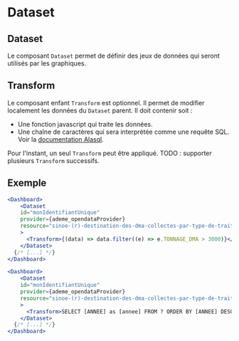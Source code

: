 # Dataset

## Dataset
Le composant `Dataset` permet de définir des jeux de données qui seront utilisés par
les graphiques.


## Transform

Le composant enfant `Transform` est optionnel. Il permet de modifier localement les données du `Dataset` parent. 
Il doit contenir soit :
- Une fonction javascript qui traite les données.
- Une chaîne de caractères qui sera interprétée comme une requête SQL. Voir la [documentation Alasql](https://github.com/AlaSQL/alasql/wiki/Select).

Pour l'instant, un seul `Transform` peut être appliqué. TODO : supporter plusieurs `Transform` successifs.


## Exemple

```jsx
<Dashboard>
    <Dataset
    id="monIdentifiantUnique"
    provider={ademe_opendataProvider}
    resource="sinoe-(r)-destination-des-dma-collectes-par-type-de-traitement/lines"
    >
      <Transform>{(data) => data.filter((e) => e.TONNAGE_DMA > 3000)}</Transform>
    </Dataset>
  {/* [...] */}
</Dashboard>
```

```jsx
<Dashboard>
    <Dataset
    id="monIdentifiantUnique"
    provider={ademe_opendataProvider}
    resource="sinoe-(r)-destination-des-dma-collectes-par-type-de-traitement/lines"
    >
      <Transform>SELECT [ANNEE] as [annee] FROM ? ORDER BY [ANNEE] DESC LIMIT 1</Transform>
    </Dataset>
  {/* [...] */}
</Dashboard>
```